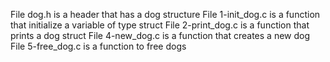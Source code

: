 File dog.h is a header that has a dog structure 
File 1-init_dog.c is a function that initialize a variable of type struct
File 2-print_dog.c is a function that prints a dog struct
File 4-new_dog.c is a function that creates a new dog
File 5-free_dog.c is a function to free dogs
